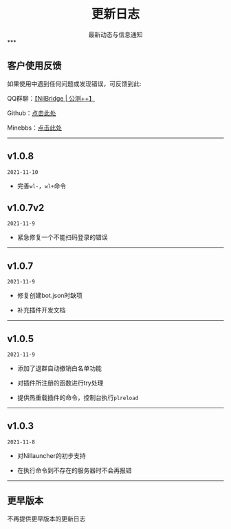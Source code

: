 # <center>更新日志</center>

<center>最新动态与信息通知</center>
***

## 客户使用反馈

如果使用中遇到任何问题或发现错误，可反馈到此:

QQ群聊：[【NilBridge | 公测++】](https://jq.qq.com/?_wv=1027&k=CgyVAMM8)

Github：[点击此处](https://github.com/xbridgex/nilbridge)

Minebbs：[点击此处](https://www.minebbs.com/resources/nilbridge-bds.3107/)

***


## v1.0.8
`2021-11-10`

 - 完善`wl-`，`wl+`命令

## v1.0.7v2
`2021-11-9`

 - 紧急修复一个不能扫码登录的错误

***

## v1.0.7
`2021-11-9`

 - 修复创建bot.json时缺项

 - 补充插件开发文档

***

## v1.0.5 
`2021-11-9`

 - 添加了退群自动撤销白名单功能

 - 对插件所注册的函数进行try处理

 - 提供热重载插件的命令，控制台执行`plreload`

***

## v1.0.3
`2021-11-8`

 - 对Nillauncher的初步支持

 - 在执行命令到不存在的服务器时不会再报错

***


## 更早版本

不再提供更早版本的更新日志